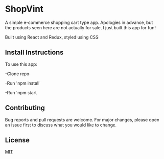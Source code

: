 # ShopVint

A simple e-commerce shopping cart type app. Apologies in advance, but the products seen here are not actually for sale, I just built this app for fun!

Built using React and Redux, styled using CSS


## Install Instructions

To use this app:

-Clone repo

-Run 'npm install' 

-Run 'npm start


## Contributing

Bug reports and pull requests are welcome. For major changes, please open an issue first to discuss what you would like to change.


## License

[MIT](https://opensource.org/licenses/MIT)
